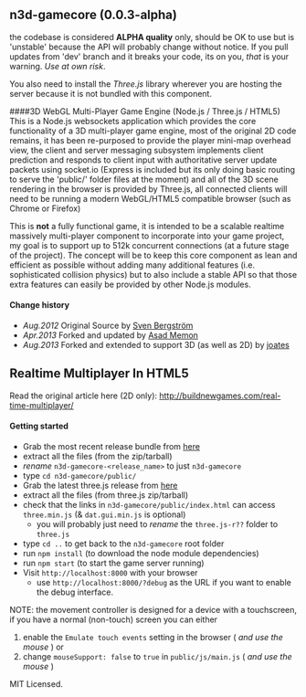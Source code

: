 ## n3d-gamecore (0.0.3-alpha)

the codebase is considered **ALPHA quality** only, should be OK to use but is 'unstable' because the API will probably change without notice. If you pull updates from 'dev' branch and it breaks your code, its on you, *that* is your warning. _Use at own risk_.

You also need to install the *Three.js* library wherever you are hosting the server because it is not bundled with this component.


####3D WebGL Multi-Player Game Engine (Node.js / Three.js / HTML5)
This is a Node.js websockets application which provides the core functionality of a 3D multi-player game engine, most of  the original 2D code remains, it has been re-purposed to provide the player mini-map overhead view, the client and server messaging subsystem implements client prediction and responds to client input with authoritative server update packets using socket.io (Express is included but its only doing basic routing to serve the 'public/' folder files at the moment) and all of the 3D scene rendering in the browser is provided by Three.js, all connected clients will need to be running a modern WebGL/HTML5 compatible browser (such as Chrome or Firefox)

This is **not** a fully functional game, it is intended to be a scalable realtime massively multi-player component to incorporate into your game project, my goal is to support up to 512k concurrent connections (at a future stage of the project). The concept will be to keep this core component as lean and efficient as possible without adding many additional features (i.e. sophisticated collision physics) but to also include a stable API so that those extra features can easily be provided by other Node.js modules.


#### Change history
* _Aug.2012_  Original Source by [Sven Bergström](https://github.com/underscorediscovery)
* _Apr.2013_  Forked and updated by [Asad Memon](https://github.com/asadlionpk)
* _Aug.2013_  Forked and extended to support 3D (as well as 2D) by [joates](https://github.com/joates)


## Realtime Multiplayer In HTML5

Read the original article here (2D only): 
http://buildnewgames.com/real-time-multiplayer/

#### Getting started
* Grab the most recent release bundle from [here](https://github.com/joates/n3d-gamecore/releases)
* extract all the files (from the zip/tarball)
* _rename_ `n3d-gamecore-<release_name>` to just `n3d-gamecore`
* type `cd n3d-gamecore/public/`
* Grab the latest three.js release from [here](https://github.com/mrdoob/three.js/releases)
* extract all the files (from three.js zip/tarball)
* check that the links in `n3d-gamecore/public/index.html` can access `three.min.js`
  (& `dat.gui.min.js` is optional)
  * you will probably just need to _rename_ the `three.js-r??` folder to `three.js`
* type `cd ..` to get back to the `n3d-gamecore` root folder
* run `npm install` (to download the node module dependencies)
* run `npm start` (to start the game server running)
* Visit `http://localhost:8000` with your browser
  * use `http://localhost:8000/?debug` as the URL if you want to enable the debug interface.


NOTE: the movement controller is designed for a device with a touchscreen,
if you have a normal (non-touch) screen you can either

1. enable the `Emulate touch events` setting in the browser ( _and use the mouse_ ) or
2. change `mouseSupport: false` to `true` in `public/js/main.js` ( _and use the mouse_ )


MIT Licensed.
